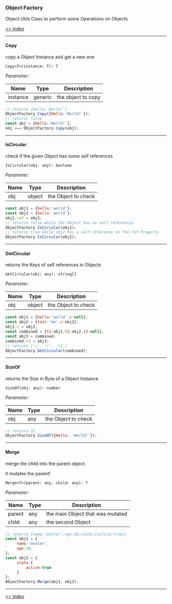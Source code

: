 ### Object Factory

Object Utils Class to perform some Operations on Objects

[<< Index](/wiki/index.md)

---

#### Copy

copy a Object Instance and get a new one

    Copy<T>(instance: T): T
    
*Parameter:*

| Name     | Type    | Description        |
|----------|---------|--------------------|
| instance | generic | the object to copy |

```javascript
// returns {Hello:'World!'}
ObjectFactory.Copy({Hello:'World!'});
// returns false
const obj = {Hello:'World!'};
obj === ObjectFactory.Copy(obj);
```

---

#### IsCircular

check if the given Object has some self references

    IsCircular(obj: any): boolean

*Parameter:*

| Name     | Type    | Description         |
|----------|---------|---------------------|
| obj      | object  | the Object to check |

```javascript
const obj1 = {hello:'world'};
const obj2 = {hello:'world'};
obj2.ref = obj2;
// returns false while the Object has no self references
ObjectFactory.IsCircular(obj1);
// returns true while obj2 has a self reference on the ref Property
ObjectFactory.IsCircular(obj2);
```

---

#### GetCircular

returns the Keys of self references in Objects

    GetCircular(obj: any): string[]

*Parameter:*

| Name     | Type    | Description         |
|----------|---------|---------------------|
| obj      | object  | the Object to check |

```javascript
const obj1 = {hello:'world',c:null};
const obj2 = {test:'me',c:obj1};
obj1.c = obj2;
const combined = {t1:obj1,t2:obj2,t3:null};
const obj3 = combined;
combined.t3 = obj3;
// returns ['c', 'c', 't1']
ObjectFactory.GetCircular(combined);
```

---

#### SizeOf

returns the Size in Byte of a Object Instance

    SizeOf(obj: any): number

*Parameter:*

| Name     | Type    | Description         |
|----------|---------|---------------------|
| obj      | any     | the Object to check |

```javascript
// returns 22
ObjectFactory.SizeOf({Hello: 'World!'});
```

---

#### Merge

merge the child into the parent object.

it mutates the parent!

    Merge<T>(parent: any, child: any): T

*Parameter:*

| Name     | Type    | Description                      |
|----------|---------|----------------------------------|
| parent   | any     | the main Object that was mutated |
| child    | any     | the second Object                |

```javascript
// returns {name:'muster',age:10,state:{active:true}}
const obj1 = {
     name:'muster',
     age:10,
};
const obj2 = {
     state:{
         active:true
     }
};
ObjectFactory.Merge(obj1, obj2);
```

---

[<< Index](/wiki/index.md)
